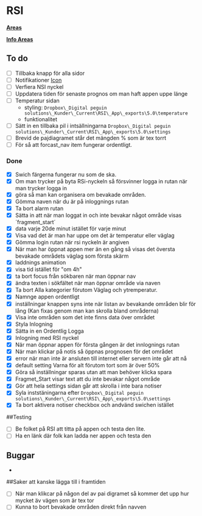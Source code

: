 # RSI

[**Areas**](http://163.172.101.14:8000/api//forecasts)

[**Info Areas**](http://163.172.101.14:8000/api//area/1427@1497772800)

## To do
-[ ] Tillbaka knapp för alla sidor
-[ ] Notifikationer [Icon](https://stackoverflow.com/questions/30795431/icon-not-displaying-in-notification-white-square-shown-instead)
-[ ] Verfiera NSI nyckel
-[ ] Uppdatera tiden för senaste prognos om man haft appen uppe länge
-[ ] Temperatur sidan
    * styling: `Dropbox\_Digital peguin solutions\_Kunder\_Current\RSI\_App\_exports\5.0\temperature`
    * funktionalitet
-[ ] Sätt in en tillbaka pil i intsällningarna `Dropbox\_Digital peguin solutions\_Kunder\_Current\RSI\_App\_exports\5.0\settings`
-[ ] Brevid de pajdiagramet står det mängden % som är tex torrt
-[ ] För så att forcast_nav item fungerar ordentligt.

### Done
-[x] Swich färgerna fungerar nu som de ska.
-[x] Om man trycker på byta RSi-nyckeln så försvinner logga in rutan när man trycker logga in
-[x] göra så man kan organisera om bevakade områden.
-[x] Gömma naven när du är på inloggnings rutan
-[x] Ta bort alarm rutan
-[x] Sätta in att när man loggat in och inte bevakar något område visas ´fragment_start´
-[x] data varje 20de minut istället för varje minut
-[x] Visa vad det är man har uppe om det är temperatur eller väglag
-[x] Gömma login rutan när rsi nyckeln är angiven
-[x] När man har öppnat appen mer än en gång så visas det översta bevakade områdets väglag som första skärm
-[x] laddnings animation
-[x] visa tid istället för "om 4h"
-[x] ta bort focus från sökbaren när man öppnar nav
-[x] ändra texten i sökfältet när man öppnar område via naven
-[x] Ta bort Alla kategorier förutom Väglag och ytremperatur.
-[x] Namnge appen ordentligt
-[x] inställningar knappen syns inte när listan av bevakande områden blir för lång
  (Kan fixas genom man kan skrolla bland områderna)
-[x] Visa inte områden som det inte finns data över området
-[x] Styla Inlogning
-[x] Sätta in en Ordentlig Logga
-[x] Inlogning med RSI nyckel
-[x] När man öppnar appen för första gången är det innlognings rutan
-[x] När man klickar på notis så öppnas prognosen för det området
-[x] error när man inte är ansluten till internet eller servern inte går att nå
-[x] default setting Varna för alt förutom tort som är över 50%
-[x] Göra så inställningar sparas utan att man behöver klicka spara
-[x] Fragmet_Start visar text att du inte bevakar något område
-[x] Gör att hela settings sidan går att skrolla i inte bara notiser
-[x] Syla inststäningarna efter `Dropbox\_Digital peguin solutions\_Kunder\_Current\RSI\_App\_exports\5.0\settings`
-[x] Ta bort aktivera notiser checkbox och andvänd swichen istället

##Testing
-[ ] Be folket på RSI att titta på appen och testa den lite.
-[ ] Ha en länk där folk kan ladda ner appen och testa den

## Buggar
* 

##Saker att kanske lägga till i framtiden
-[ ] När man klikcar på någon del av pai 
    digramet så kommer det upp hur mycket äv vägen som är tex tor
-[ ] Kunna to bort bevakade områden direkt från navven

